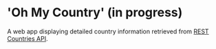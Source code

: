 # 'Oh My Country' (in progress)


A web app displaying detailed country information retrieved from [REST Countries API](https://restcountries.com/).